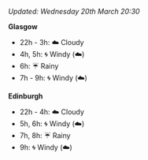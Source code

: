 *Updated: Wednesday 20th March 20:30*

**Glasgow**

* 22h - 3h: :cloud: Cloudy
* 4h, 5h: :cyclone: Windy (:cloud:)
* 6h: :umbrella: Rainy
* 7h - 9h: :cyclone: Windy (:cloud:)

**Edinburgh**

* 22h - 4h: :cloud: Cloudy
* 5h, 6h: :cyclone: Windy (:cloud:)
* 7h, 8h: :umbrella: Rainy
* 9h: :cyclone: Windy (:cloud:)
